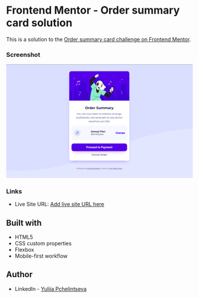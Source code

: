 # Frontend Mentor - Order summary card solution

This is a solution to the [Order summary card challenge on Frontend Mentor](https://www.frontendmentor.io/challenges/order-summary-component-QlPmajDUj). 

### Screenshot

![](./images/desktop-view.png)

### Links

- Live Site URL: [Add live site URL here](https://your-live-site-url.com)

## Built with

- HTML5
- CSS custom properties
- Flexbox
- Mobile-first workflow

## Author

- LinkedIn - [Yuliia Pchelintseva](https://https://www.linkedin.com/in/yuliia-pch/)
